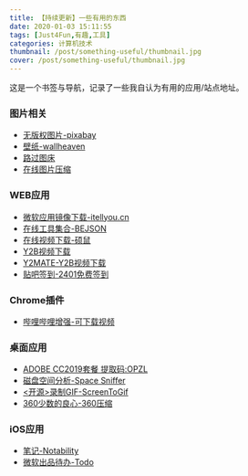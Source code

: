 ```yaml
---
title: 【持续更新】一些有用的东西
date: 2020-01-03 15:11:55
tags: [Just4Fun,有趣,工具]
categories: 计算机技术
thumbnail: /post/something-useful/thumbnail.jpg
cover: /post/something-useful/thumbnail.jpg
---
```

这是一个书签与导航，记录了一些我自认为有用的应用/站点地址。

<!-- more -->
### 图片相关
* [无版权图片-pixabay](https://pixabay.com/zh/)
* [壁纸-wallheaven](https://wallhaven.cc/)
* [路过图床](https://imgchr.com/)
* [在线图片压缩](http://www.bejson.com/ui/compress_img/)

### WEB应用
* [微软应用镜像下载-itellyou.cn](https://msdn.itellyou.cn/)
* [在线工具集合-BEJSON](http://www.bejson.com/)
* [在线视频下载-硕鼠](http://www.flvcd.com/)
* [Y2B视频下载](https://youtubemultidownloader.net/)
* [Y2MATE-Y2B视频下载](https://www.y2mate.com/)
* [贴吧签到-2401免费签到](https://tb.zsh2401.top)

### Chrome插件
* [哔哩哔哩增强-可下载视频](https://github.com/the1812/Bilibili-Evolved)

### 桌面应用
* [ADOBE CC2019套餐 提取码:OPZL](https://pan.baidu.com/s/1LVc_P9gVB31mOV5mq3iUBQ)
* [磁盘空间分析-Space Sniffer](https://pan.zsh2401.top/index.php?share/file&user=1&sid=ynXpacRV)
* [<开源>录制GIF-ScreenToGif](http://www.screentogif.com/)
* [360少数的良心-360压缩](https://yasuo.360.cn)

### iOS应用
* [笔记-Notability](https://apps.apple.com/cn/app/notability/id360593530)
* [微软出品待办-Todo](https://apps.apple.com/cn/app/microsoft-to-do/id1212616790)